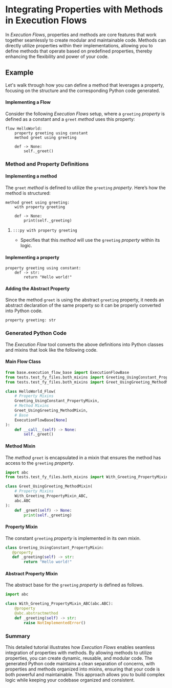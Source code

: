 # Integrating Properties with Methods in Execution Flows

In _Execution Flows_, properties and methods are core features that work together seamlessly to create modular and maintainable code. Methods can directly utilize properties within their implementations, allowing you to define methods that operate based on predefined properties, thereby enhancing the flexibility and power of your code.

## Example

Let's walk through how you can define a method that leverages a property, focusing on the structure and the corresponding Python code generated.

#### Implementing a Flow
Consider the following _Execution Flows_ setup, where a `greeting` _property_ is defined as a constant and a `greet` _method_ uses this property:
```fy linenums="1"
flow HelloWorld:
    property greeting using constant
    method greet using greeting

    def -> None:
        self._greet()
```
### Method and Property Definitions
#### Implementing a method
The `greet` _method_ is defined to utilize the `greeting` _property_. Here’s how the method is structured:
```fy  linenums="1"
method greet using greeting:
    with property greeting

    def -> None:
        print(self._greeting)
```
1. `:::py with property greeting`

   - Specifies that this _method_ will use the `greeting` _property_ within its logic.
#### Implementing a property
```fy linenums="1"
property greeting using constant:
    def -> str:
        return "Hello world!"
```
#### Adding the Abstract Property 
Since the method `greet` is using the abstract `greeting` property, it needs an abstract declaration of the same property so it can be properly converted into Python code.
```fy title="Declaring a Abstract Property"
property greeting: str
```

### Generated Python Code
The _Execution Flow_ tool converts the above definitions into Python classes and mixins that look like the following code.
#### Main Flow Class
```py linenums="1"
from base.execution_flow_base import ExecutionFlowBase
from tests.test_fy_files.both_mixins import Greeting_UsingConstant_PropertyMixin
from tests.test_fy_files.both_mixins import Greet_UsingGreeting_MethodMixin

class HelloWorld_Flow(
    # Property Mixins
    Greeting_UsingConstant_PropertyMixin,
    # Method Mixins
    Greet_UsingGreeting_MethodMixin,
    # Base
    ExecutionFlowBase[None]
):
    def __call__(self) -> None:
        self._greet()
```
#### Method Mixin
The _method_ `greet` is encapsulated in a mixin that ensures the method has access to the `greeting` _property_.
```py linenums="1"
import abc
from tests.test_fy_files.both_mixins import With_Greeting_PropertyMixin_ABC

class Greet_UsingGreeting_MethodMixin(
    # Property Mixins
    With_Greeting_PropertyMixin_ABC,
    abc.ABC
):
    def _greet(self) -> None:
        print(self._greeting) 
```
#### Property Mixin
The constant `greeting` _property_ is implemented in its own mixin.

```py linenums="1"
class Greeting_UsingConstant_PropertyMixin:
   @property
   def _greeting(self) -> str:
        return "Hello world!"
```

#### Abstract Property Mixin
The abstract base for the `greeting` _property_ is defined as follows.
```py linenums="1"
import abc

class With_Greeting_PropertyMixin_ABC(abc.ABC):
    @property
    @abc.abstractmethod
    def _greeting(self) -> str:
        raise NotImplementedError()
```

### Summary

This detailed tutorial illustrates how _Execution Flows_ enables seamless integration of properties with methods. By allowing methods to utilize properties, you can create dynamic, reusable, and modular code. The generated Python code maintains a clean separation of concerns, with properties and methods organized into mixins, ensuring that your code is both powerful and maintainable. This approach allows you to build complex logic while keeping your codebase organized and consistent.